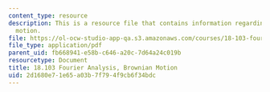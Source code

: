 ```yaml
---
content_type: resource
description: This is a resource file that contains information regarding brownian
  motion.
file: https://ol-ocw-studio-app-qa.s3.amazonaws.com/courses/18-103-fourier-analysis-fall-2013/2d1680e71e65a03b7f794f9cb6f34bdc_MIT18_103F13_brownian.pdf
file_type: application/pdf
parent_uid: fb668941-e58b-c646-a20c-7d64a24c019b
resourcetype: Document
title: 18.103 Fourier Analysis, Brownian Motion
uid: 2d1680e7-1e65-a03b-7f79-4f9cb6f34bdc
---
```

